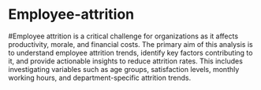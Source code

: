 # Employee-attrition
#Employee attrition is a critical challenge for organizations as it affects productivity, morale, and 
financial costs. The primary aim of this analysis is to understand employee attrition trends, 
identify key factors contributing to it, and provide actionable insights to reduce attrition rates. 
This includes investigating variables such as age groups, satisfaction levels, monthly working 
hours, and department-specific attrition trends.
